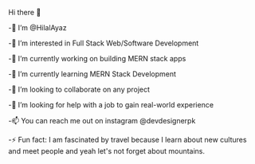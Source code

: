 Hi there 👋

-👋 I’m @HilalAyaz

-👀 I’m interested in Full Stack Web/Software Development

-🔭 I’m currently working on building MERN stack apps

-🌱 I’m currently learning MERN Stack Development

-💞️ I’m looking to collaborate on any project

-🤔 I’m looking for help with a job to gain real-world experience

-📫 You can reach me out on instagram @devdesignerpk

-⚡ Fun fact: I am fascinated by travel because I learn about new cultures and meet people and yeah let's not forget about mountains.


